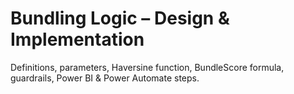 # Bundling Logic – Design & Implementation

Definitions, parameters, Haversine function, BundleScore formula, guardrails, Power BI & Power Automate steps.